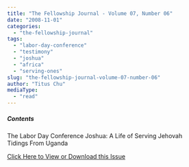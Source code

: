 ```yaml
---
title: "The Fellowship Journal - Volume 07, Number 06"
date: "2008-11-01"
categories: 
  - "the-fellowship-journal"
tags: 
  - "labor-day-conference"
  - "testimony"
  - "joshua"
  - "africa"
  - "serving-ones"
slug: "the-fellowship-journal-volume-07-number-06"
author: "Titus Chu"
mediaType: 
  - "read"
---
```


##### Contents

The Labor Day Conference Joshua: A Life of Serving Jehovah  
Tidings From Uganda

[Click Here to View or Download this Issue](/wp-content/uploads/fj-2008-11-vol-07-num-06.pdf)

